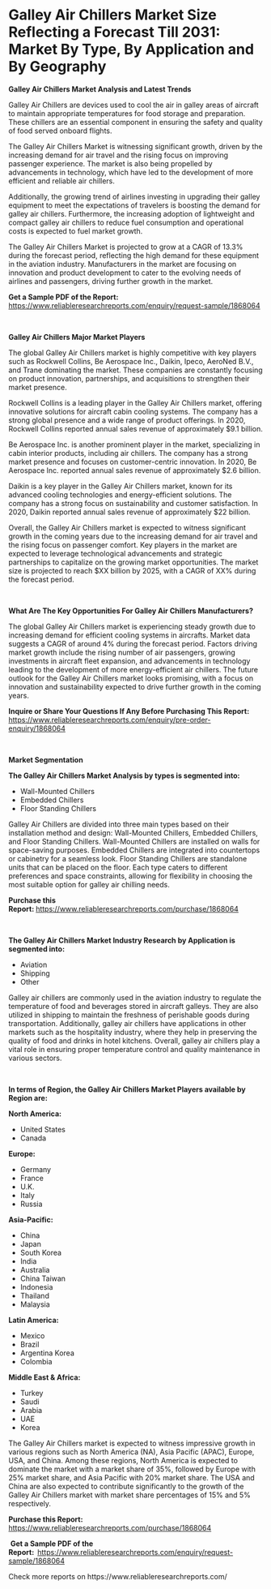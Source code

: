 <p><h1>Galley Air Chillers Market Size Reflecting a Forecast Till 2031: Market By Type, By Application and By Geography</h1></p><p><strong>Galley Air Chillers Market Analysis and Latest Trends</strong></p>
<p><p>Galley Air Chillers are devices used to cool the air in galley areas of aircraft to maintain appropriate temperatures for food storage and preparation. These chillers are an essential component in ensuring the safety and quality of food served onboard flights.</p><p>The Galley Air Chillers Market is witnessing significant growth, driven by the increasing demand for air travel and the rising focus on improving passenger experience. The market is also being propelled by advancements in technology, which have led to the development of more efficient and reliable air chillers.</p><p>Additionally, the growing trend of airlines investing in upgrading their galley equipment to meet the expectations of travelers is boosting the demand for galley air chillers. Furthermore, the increasing adoption of lightweight and compact galley air chillers to reduce fuel consumption and operational costs is expected to fuel market growth.</p><p>The Galley Air Chillers Market is projected to grow at a CAGR of 13.3% during the forecast period, reflecting the high demand for these equipment in the aviation industry. Manufacturers in the market are focusing on innovation and product development to cater to the evolving needs of airlines and passengers, driving further growth in the market.</p></p>
<p><strong>Get a Sample PDF of the Report:&nbsp;</strong> <a href="https://www.reliableresearchreports.com/enquiry/request-sample/1868064">https://www.reliableresearchreports.com/enquiry/request-sample/1868064</a></p>
<p>&nbsp;</p>
<p><strong>Galley Air Chillers Major Market Players</strong></p>
<p><p>The global Galley Air Chillers market is highly competitive with key players such as Rockwell Collins, Be Aerospace Inc., Daikin, Ipeco, AeroNed B.V., and Trane dominating the market. These companies are constantly focusing on product innovation, partnerships, and acquisitions to strengthen their market presence.</p><p>Rockwell Collins is a leading player in the Galley Air Chillers market, offering innovative solutions for aircraft cabin cooling systems. The company has a strong global presence and a wide range of product offerings. In 2020, Rockwell Collins reported annual sales revenue of approximately $9.1 billion.</p><p>Be Aerospace Inc. is another prominent player in the market, specializing in cabin interior products, including air chillers. The company has a strong market presence and focuses on customer-centric innovation. In 2020, Be Aerospace Inc. reported annual sales revenue of approximately $2.6 billion.</p><p>Daikin is a key player in the Galley Air Chillers market, known for its advanced cooling technologies and energy-efficient solutions. The company has a strong focus on sustainability and customer satisfaction. In 2020, Daikin reported annual sales revenue of approximately $22 billion.</p><p>Overall, the Galley Air Chillers market is expected to witness significant growth in the coming years due to the increasing demand for air travel and the rising focus on passenger comfort. Key players in the market are expected to leverage technological advancements and strategic partnerships to capitalize on the growing market opportunities. The market size is projected to reach $XX billion by 2025, with a CAGR of XX% during the forecast period.</p></p>
<p>&nbsp;</p>
<p><strong>What Are The Key Opportunities For Galley Air Chillers Manufacturers?</strong></p>
<p><p>The global Galley Air Chillers market is experiencing steady growth due to increasing demand for efficient cooling systems in aircrafts. Market data suggests a CAGR of around 4% during the forecast period. Factors driving market growth include the rising number of air passengers, growing investments in aircraft fleet expansion, and advancements in technology leading to the development of more energy-efficient air chillers. The future outlook for the Galley Air Chillers market looks promising, with a focus on innovation and sustainability expected to drive further growth in the coming years.</p></p>
<p><strong>Inquire or Share Your Questions If Any Before Purchasing This Report:</strong> <a href="https://www.reliableresearchreports.com/enquiry/pre-order-enquiry/1868064">https://www.reliableresearchreports.com/enquiry/pre-order-enquiry/1868064</a></p>
<p>&nbsp;</p>
<p><strong>Market Segmentation</strong></p>
<p><strong>The Galley Air Chillers Market Analysis by types is segmented into:</strong></p>
<p><ul><li>Wall-Mounted Chillers</li><li>Embedded Chillers</li><li>Floor Standing Chillers</li></ul></p>
<p><p>Galley Air Chillers are divided into three main types based on their installation method and design: Wall-Mounted Chillers, Embedded Chillers, and Floor Standing Chillers. Wall-Mounted Chillers are installed on walls for space-saving purposes. Embedded Chillers are integrated into countertops or cabinetry for a seamless look. Floor Standing Chillers are standalone units that can be placed on the floor. Each type caters to different preferences and space constraints, allowing for flexibility in choosing the most suitable option for galley air chilling needs.</p></p>
<p><strong>Purchase this Report:&nbsp;</strong><a href="https://www.reliableresearchreports.com/purchase/1868064">https://www.reliableresearchreports.com/purchase/1868064</a></p>
<p>&nbsp;</p>
<p><strong>The Galley Air Chillers Market Industry Research by Application is segmented into:</strong></p>
<p><ul><li>Aviation</li><li>Shipping</li><li>Other</li></ul></p>
<p><p>Galley air chillers are commonly used in the aviation industry to regulate the temperature of food and beverages stored in aircraft galleys. They are also utilized in shipping to maintain the freshness of perishable goods during transportation. Additionally, galley air chillers have applications in other markets such as the hospitality industry, where they help in preserving the quality of food and drinks in hotel kitchens. Overall, galley air chillers play a vital role in ensuring proper temperature control and quality maintenance in various sectors.</p></p>
<p>&nbsp;</p>
<p><strong>In terms of Region, the Galley Air Chillers Market Players available by Region are:</strong></p>
<p>
    <p> <strong> North America: </strong>
        <ul>
            <li>United States</li>
            <li>Canada</li>
        </ul>
        </p> 
    <p> <strong> Europe: </strong>
        <ul>
            <li>Germany</li>
            <li>France</li>
            <li>U.K.</li>
            <li>Italy</li>
            <li>Russia</li>
        </ul>
        </p> 
    <p> <strong> Asia-Pacific: </strong>
        <ul>
            <li>China</li>
            <li>Japan</li>
            <li>South Korea</li>
            <li>India</li>
            <li>Australia</li>
            <li>China Taiwan</li>
            <li>Indonesia</li>
            <li>Thailand</li>
            <li>Malaysia</li>
        </ul>
        </p> 
    <p> <strong> Latin America: </strong>
        <ul>
            <li>Mexico</li>
            <li>Brazil</li>
            <li>Argentina Korea</li>
            <li>Colombia</li>
        </ul>
        </p> 
    <p> <strong> Middle East & Africa: </strong>
        <ul>
            <li>Turkey</li>
            <li>Saudi</li>
            <li>Arabia</li>
            <li>UAE</li>
            <li>Korea</li>
        </ul>
    </p>
    </p>
<p><p>The Galley Air Chillers market is expected to witness impressive growth in various regions such as North America (NA), Asia Pacific (APAC), Europe, USA, and China. Among these regions, North America is expected to dominate the market with a market share of 35%, followed by Europe with 25% market share, and Asia Pacific with 20% market share. The USA and China are also expected to contribute significantly to the growth of the Galley Air Chillers market with market share percentages of 15% and 5% respectively.</p></p>
<p><strong>Purchase this Report: </strong><a href="https://www.reliableresearchreports.com/purchase/1868064">https://www.reliableresearchreports.com/purchase/1868064</a></p>
<p>&nbsp;<strong>Get a Sample PDF of the Report:&nbsp;&nbsp;</strong><a href="https://www.reliableresearchreports.com/enquiry/request-sample/1868064">https://www.reliableresearchreports.com/enquiry/request-sample/1868064</a></p>
<p><strong></strong></p>
<p>Check more reports on https://www.reliableresearchreports.com/</p>